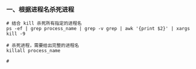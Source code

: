 ### 一、根据进程名杀死进程

```
# 结合 kill 杀死所有指定的进程名
ps -ef | grep process_name | grep -v grep | awk '{print $2}' | xargs kill -9

# 杀死进程，需要给出完整的进程名
killall process_name

# 
```

